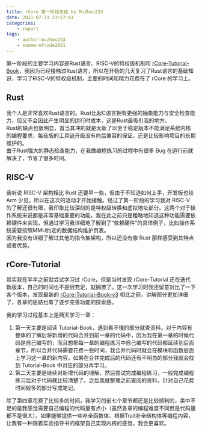 ```yaml
---
title: rCore 第一阶段总结 by MuZhou233
date: 2021-07-31 23:57:41
categories:
	- report
tags:
	- author:muzhou233
	- summerofcode2021
---
```


第一阶段的主要学习内容是Rust语言、RISC-V的特权级机制和 [rCore-Tutorial-Book](https://github.com/rcore-os/rCore-Tutorial-Book-v3)，我因为已经接触过Rust语言，所以在开始的几天复习了Rust语言的基础知识，学习了RISC-V的特权级机制，主要的时间和精力花费在了 rCore 的学习上。
<!-- more -->
## Rust

我个人是非常喜欢Rust语言的。Rust比起C语言拥有更强的抽象能力与安全检查能力，但又不会因此产生明显的运行时成本，这是Rust最吸引我的地方。  
Rust的缺点也很明显，首当其冲的就是太新了以至于稳定版本不能满足系统内核的编程要求，每夜版的工具链升级没有向后兼容的保证，还是比较影响项目的长期维护的。  
由于Rust强大的静态检查能力，在我做编程练习的过程中有很多 Bug 在运行前就解决了，节省了很多时间。

## RISC-V

我听说 RISC-V 架构相比 Rust 还要早一些，但由于不知道如何上手，开发板也较 Arm 少见，所以在这次的活动才开始接触。经过了第一阶段的学习我对 RISC-V 的了解还很有限，我印象比较深刻的是特权级转换和虚拟地址部分。这两个对于操作系统来说都是非常基础重要的功能，我在此之前只是粗略地知道这种功能需要依赖硬件来实现，但通过学习我详细地了解到了“依赖硬件”的具体例子，比如操作系统需要按照MMU约定的数据结构维护页表。  
因为我没有详细了解过其他的指令集架构，所以还没有像 Rust 那样感受到其特点或者优势。

## rCore-Tutorial

其实我在半年之前就尝试学习过 rCore，但是当时发现 rCore-Tutorial 还在迭代新版本，自己的时间也不是很充足，就搁置了。这一次学习时我还留意对比了一下各个版本，发现最新的 [rCore-Tutorial-Book-v3](https://github.com/rcore-os/rCore-Tutorial-Book-v3) 相比之前，讲解部分更加详细了，各章的思路也有了逐步完善功能的探索感。  

我的学习过程基本上是两天学习一章：
1. 第一天主要是阅读 Tutorial-Book，遇到看不懂的部分就查资料。对于内容有整体的了解后将新增的代码合并到前一章的代码中，因为我在第一章的时候代码是自己编写的，而且想把每一章的编程练习中自己编写的代码都延续到后面章节，所以合并代码需要花费一些时间，我合并代码时就会在模块和函数层面上学习这一章的新内容。如果在合并完成后的代码还有不明白的部分我就会找到 Tutorial-Book 中对应的部分再学习。
2. 第二天主要是继续对新增代码的理解，然后尝试完成编程练习，一般完成编程练习后对于代码就比较清楚了。之后我就整理之前查阅的资料，针对自己花费时间较多的部分写成笔记。

除了第四章花费了比较多的时间，我学习的前七个章节都还是比较顺利的，美中不足的是我感觉需要自己编程的代码量有点小（虽然各章的编程难度不同但是代码量都不是很大）。如果能够提供一些补全函数体、根据Trait补全结构体等编程内容，让我有一种跟着实验指导书的框架自己实现内核的感觉，我会更喜欢。